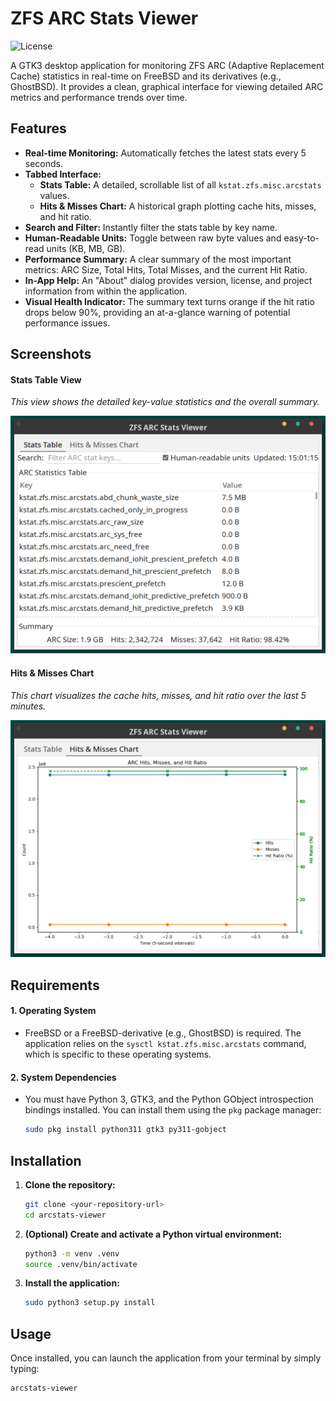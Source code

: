# ZFS ARC Stats Viewer

![License](https://img.shields.io/badge/License-BSD_2--Clause-blue.svg)

A GTK3 desktop application for monitoring ZFS ARC (Adaptive Replacement Cache) statistics in real-time on FreeBSD and its derivatives (e.g., GhostBSD). It provides a clean, graphical interface for viewing detailed ARC metrics and performance trends over time.

## Features

* **Real-time Monitoring:** Automatically fetches the latest stats every 5 seconds.
* **Tabbed Interface:**
    * **Stats Table:** A detailed, scrollable list of all `kstat.zfs.misc.arcstats` values.
    * **Hits & Misses Chart:** A historical graph plotting cache hits, misses, and hit ratio.
* **Search and Filter:** Instantly filter the stats table by key name.
* **Human-Readable Units:** Toggle between raw byte values and easy-to-read units (KB, MB, GB).
* **Performance Summary:** A clear summary of the most important metrics: ARC Size, Total Hits, Total Misses, and the current Hit Ratio.
* **In-App Help:** An "About" dialog provides version, license, and project information from within the application.
* **Visual Health Indicator:** The summary text turns orange if the hit ratio drops below 90%, providing an at-a-glance warning of potential performance issues.

## Screenshots

#### Stats Table View
*This view shows the detailed key-value statistics and the overall summary.*

![Screenshot of the Stats Table tab](img/Stats-Table.png)

#### Hits & Misses Chart
*This chart visualizes the cache hits, misses, and hit ratio over the last 5 minutes.*

![Screenshot of the Hits & Misses Chart tab](img/Hits-and-Misses-Chart.png)

## Requirements

#### 1. Operating System
* FreeBSD or a FreeBSD-derivative (e.g., GhostBSD) is required. The application relies on the `sysctl kstat.zfs.misc.arcstats` command, which is specific to these operating systems.

#### 2. System Dependencies
* You must have Python 3, GTK3, and the Python GObject introspection bindings installed. You can install them using the `pkg` package manager:
    ```sh
    sudo pkg install python311 gtk3 py311-gobject
    ```

## Installation

1.  **Clone the repository:**
    ```sh
    git clone <your-repository-url>
    cd arcstats-viewer
    ```

2.  **(Optional) Create and activate a Python virtual environment:**
    ```sh
    python3 -m venv .venv
    source .venv/bin/activate
    ```

3.  **Install the application:**
    ```sh
    sudo python3 setup.py install
    ```

## Usage

Once installed, you can launch the application from your terminal by simply typing:

```
arcstats-viewer
```
